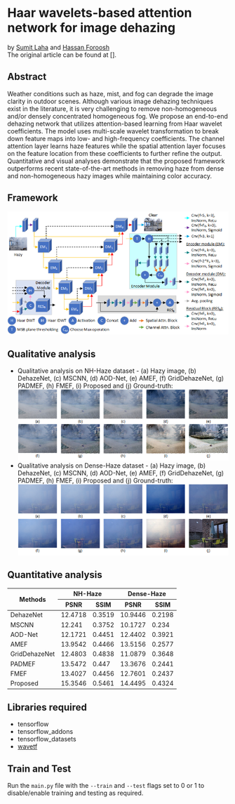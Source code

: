 # Haar wavelets-based attention network for image dehazing
by [Sumit Laha](https://www.cs.ucf.edu/~laha/) and [Hassan Foroosh](https://cil.cs.ucf.edu/people/faculty/)\
The original article can be found at [].
## Abstract
Weather conditions such as haze, mist, and fog can degrade the image clarity in outdoor scenes. Although various image
dehazing techniques exist in the literature, it is very challenging to remove non-homogeneous and/or densely
concentrated homogeneous fog. We propose an end-to-end dehazing network that utilizes attention-based learning from
Haar wavelet coefficients. The model uses multi-scale wavelet transformation to break down feature maps into low- and
high-frequency coefficients. The channel attention layer learns haze features while the spatial attention layer focuses
on the feature location from these coefficients to further refine the output. Quantitative and visual analyses
demonstrate that the proposed framework outperforms recent state-of-the-art methods in removing haze from dense and
non-homogeneous hazy images while maintaining color accuracy.
## Framework
<img src="figs/framework.png" alt="Framework of the proposed algorithm.">

## Qualitative analysis
- Qualitative analysis on NH-Haze dataset - (a) Hazy image, (b) DehazeNet, (c) MSCNN, (d) AOD-Net, (e) AMEF, (f)
GridDehazeNet, (g) PADMEF, (h) FMEF, (i) Proposed and (j) Ground-truth: <img src="figs/qual_nh-haze.png" alt="Qualitative analysis on NH-Haze dataset">
- Qualitative analysis on Dense-Haze dataset - (a) Hazy image, (b) DehazeNet, (c) MSCNN, (d) AOD-Net, (e) AMEF, (f)
GridDehazeNet, (g) PADMEF, (h) FMEF, (i) Proposed and (j) Ground-truth: <img src="figs/qual_d-haze.png" alt="Qualitative analysis on Dense-Haze dataset">

## Quantitative analysis
<table>
<thead>
  <tr>
    <th rowspan="2">Methods</th>
    <th colspan="2">NH-Haze</th>
    <th colspan="2">Dense-Haze</th>
  </tr>
  <tr>
    <th>PSNR</th>
    <th>SSIM</th>
    <th>PSNR</th>
    <th>SSIM</th>
  </tr>
</thead>
<tbody>
  <tr>
    <td>DehazeNet</td>
    <td>12.4718</td>
    <td>0.3519</td>
    <td>10.9446</td>
    <td>0.2198</td>
  </tr>
  <tr>
    <td>MSCNN</td>
    <td>12.241</td>
    <td>0.3752</td>
    <td>10.1727</td>
    <td>0.234</td>
  </tr>
  <tr>
    <td>AOD-Net</td>
    <td>12.1721</td>
    <td>0.4451</td>
    <td>12.4402</td>
    <td>0.3921</td>
  </tr>
  <tr>
    <td>AMEF</td>
    <td>13.9542</td>
    <td>0.4466</td>
    <td>13.5156</td>
    <td>0.2577</td>
  </tr>
  <tr>
    <td>GridDehazeNet</td>
    <td>12.4803</td>
    <td>0.4838</td>
    <td>11.0879</td>
    <td>0.3648</td>
  </tr>
  <tr>
    <td>PADMEF</td>
    <td>13.5472</td>
    <td>0.447</td>
    <td>13.3676</td>
    <td>0.2441</td>
  </tr>
  <tr>
    <td>FMEF</td>
    <td>13.4027</td>
    <td>0.4456</td>
    <td>12.7601</td>
    <td>0.2437</td>
  </tr>
  <tr>
    <td>Proposed</td>
    <td>15.3546</td>
    <td>0.5461</td>
    <td>14.4495</td>
    <td>0.4324</td>
  </tr>
</tbody>
</table>

## Libraries required
- tensorflow
- tensorflow_addons
- tensorflow_datasets
- [wavetf](https://github.com/fversaci/wavetf)
## Train and Test
Run the ```main.py``` file with the ```--train``` and ```--test``` flags set to 0 or 1 to disable/enable training and
testing as required.